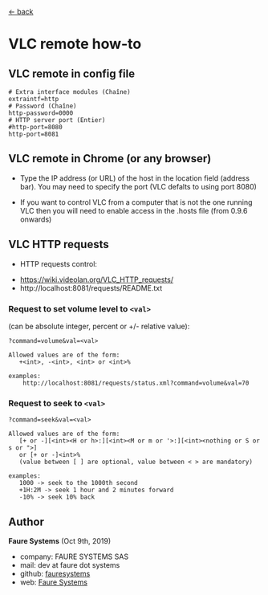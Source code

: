 ﻿[<- back](README.md)

# VLC remote how-to

## VLC remote in config file
	# Extra interface modules (Chaîne)
	extraintf=http
	# Password (Chaîne)
	http-password=0000
	# HTTP server port (Entier)
	#http-port=8080
	http-port=8081

## VLC remote in Chrome (or any browser)
* Type the IP address (or URL) of the host in the location field (address bar). You may need to specify the port (VLC defalts to using port 8080)

* If you want to control VLC from a computer that is not the one running VLC then you will need to enable access in the .hosts file (from 0.9.6 onwards)

## VLC HTTP requests

* HTTP requests control:
- https://wiki.videolan.org/VLC_HTTP_requests/
- http://localhost:8081/requests/README.txt

### Request to set volume level to `<val>`
(can be absolute integer, percent or +/- relative value):

`?command=volume&val=<val>`
```code
Allowed values are of the form:
   +<int>, -<int>, <int> or <int>%

examples:
    http://localhost:8081/requests/status.xml?command=volume&val=70
```

### Request to seek to `<val>`

`?command=seek&val=<val>`
```code
Allowed values are of the form:
   [+ or -][<int><H or h>:][<int><M or m or '>:][<int><nothing or S or s or ">]
   or [+ or -]<int>%
   (value between [ ] are optional, value between < > are mandatory)

examples:
   1000 -> seek to the 1000th second
   +1H:2M -> seek 1 hour and 2 minutes forward
   -10% -> seek 10% back
```


## Author

**Faure Systems** (Oct 9th, 2019)
* company: FAURE SYSTEMS SAS
* mail: dev at faure dot systems
* github: <a href="https://github.com/fauresystems?tab=repositories" target="_blank">fauresystems</a>
* web: <a href="https://faure.systems/" target="_blank">Faure Systems</a>